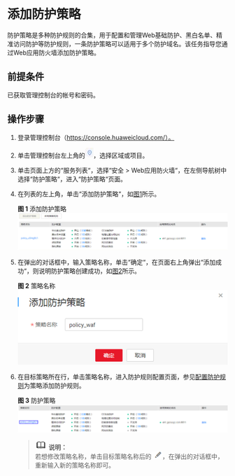 # 添加防护策略<a name="waf_01_0074"></a>

防护策略是多种防护规则的合集，用于配置和管理Web基础防护、黑白名单、精准访问防护等防护规则，一条防护策略可以适用于多个防护域名。该任务指导您通过Web应用防火墙添加防护策略。

## 前提条件<a name="section37694481929"></a>

已获取管理控制台的帐号和密码。

## 操作步骤<a name="section5458145019310"></a>

1.  登录管理控制台（https://console.huaweicloud.com/）。
2.  单击管理控制台左上角的![](figures/选择区域图标.jpg)，选择区域或项目。
3.  单击页面上方的“服务列表“，选择“安全  \>  Web应用防火墙“，在左侧导航树中选择“防护策略“，进入“防护策略“页面。

1.  在列表的左上角，单击“添加防护策略“，如[图1](#fig1769985133814)所示。

    **图 1**  添加防护策略<a name="fig1769985133814"></a>  
    ![](figures/添加防护策略.png "添加防护策略")

2.  在弹出的对话框中，输入策略名称，单击“确定“，在页面右上角弹出“添加成功“，则说明防护策略创建成功，如[图2](#fig0843200133618)所示。

    **图 2**  策略名称<a name="fig0843200133618"></a>  
    ![](figures/策略名称.png "策略名称")

3.  在目标策略所在行，单击策略名称，进入防护规则配置页面，参见[配置防护规则](zh-cn_topic_0110861289.md)为策略添加防护规则。

    **图 3**  防护策略<a name="fig3383125241"></a>  
    ![](figures/防护策略.png "防护策略")

    >![](public_sys-resources/icon-note.gif) **说明：**   
    >若想修改策略名称，单击目标策略名称后的![](figures/编辑小图标.png)，在弹出的对话框中，重新输入新的策略名称即可。  


